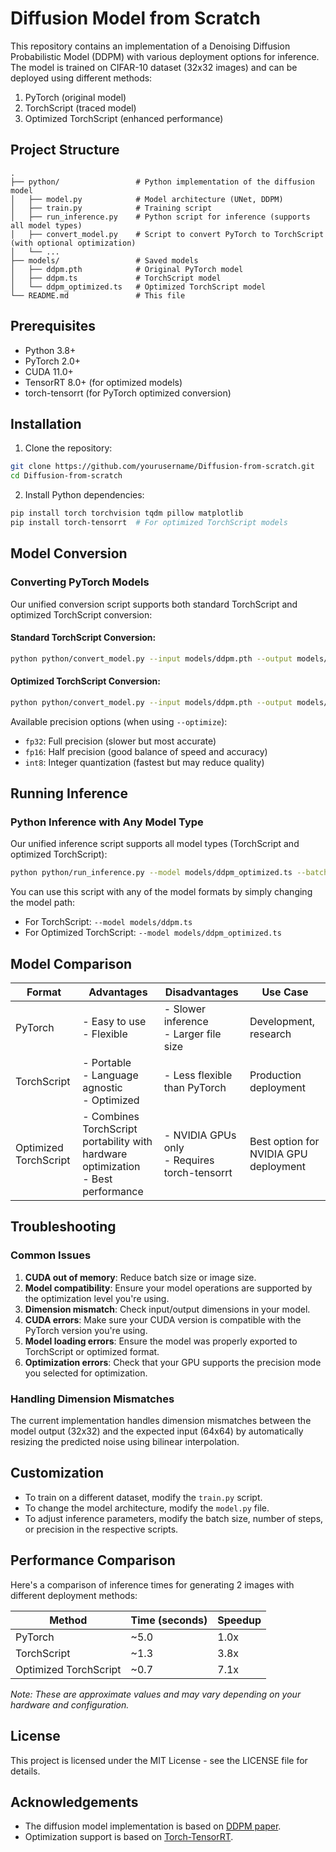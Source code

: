 # Diffusion Model from Scratch

This repository contains an implementation of a Denoising Diffusion Probabilistic Model (DDPM) with various deployment options for inference. The model is trained on CIFAR-10 dataset (32x32 images) and can be deployed using different methods:

1. PyTorch (original model)
2. TorchScript (traced model)
3. Optimized TorchScript (enhanced performance)

## Project Structure

```
.
├── python/                 # Python implementation of the diffusion model
│   ├── model.py            # Model architecture (UNet, DDPM)
│   ├── train.py            # Training script
│   ├── run_inference.py    # Python script for inference (supports all model types)
│   ├── convert_model.py    # Script to convert PyTorch to TorchScript (with optional optimization)
│   └── ...
├── models/                 # Saved models
│   ├── ddpm.pth            # Original PyTorch model
│   ├── ddpm.ts             # TorchScript model
│   └── ddpm_optimized.ts   # Optimized TorchScript model
└── README.md               # This file
```

## Prerequisites

- Python 3.8+
- PyTorch 2.0+
- CUDA 11.0+
- TensorRT 8.0+ (for optimized models)
- torch-tensorrt (for PyTorch optimized conversion)

## Installation

1. Clone the repository:
```bash
git clone https://github.com/yourusername/Diffusion-from-scratch.git
cd Diffusion-from-scratch
```

2. Install Python dependencies:
```bash
pip install torch torchvision tqdm pillow matplotlib
pip install torch-tensorrt  # For optimized TorchScript models
```

## Model Conversion

### Converting PyTorch Models

Our unified conversion script supports both standard TorchScript and optimized TorchScript conversion:

#### Standard TorchScript Conversion:

```bash
python python/convert_model.py --input models/ddpm.pth --output models/ddpm.ts --batch-size 4 --image-size 32
```

#### Optimized TorchScript Conversion:

```bash
python python/convert_model.py --input models/ddpm.pth --output models/ddpm_optimized.ts --batch-size 4 --image-size 32 --optimize --precision fp16
```

Available precision options (when using `--optimize`):
- `fp32`: Full precision (slower but most accurate)
- `fp16`: Half precision (good balance of speed and accuracy)
- `int8`: Integer quantization (fastest but may reduce quality)

## Running Inference

### Python Inference with Any Model Type

Our unified inference script supports all model types (TorchScript and optimized TorchScript):

```bash
python python/run_inference.py --model models/ddpm_optimized.ts --batch-size 4 --output-dir output
```

You can use this script with any of the model formats by simply changing the model path:

- For TorchScript: `--model models/ddpm.ts`
- For Optimized TorchScript: `--model models/ddpm_optimized.ts`

## Model Comparison

| Format | Advantages | Disadvantages | Use Case |
|--------|------------|---------------|----------|
| PyTorch | - Easy to use<br>- Flexible | - Slower inference<br>- Larger file size | Development, research |
| TorchScript | - Portable<br>- Language agnostic<br>- Optimized | - Less flexible than PyTorch | Production deployment |
| Optimized TorchScript | - Combines TorchScript portability with hardware optimization<br>- Best performance | - NVIDIA GPUs only<br>- Requires torch-tensorrt | Best option for NVIDIA GPU deployment |

## Troubleshooting

### Common Issues

1. **CUDA out of memory**: Reduce batch size or image size.
2. **Model compatibility**: Ensure your model operations are supported by the optimization level you're using.
3. **Dimension mismatch**: Check input/output dimensions in your model.
4. **CUDA errors**: Make sure your CUDA version is compatible with the PyTorch version you're using.
5. **Model loading errors**: Ensure the model was properly exported to TorchScript or optimized format.
6. **Optimization errors**: Check that your GPU supports the precision mode you selected for optimization.

### Handling Dimension Mismatches

The current implementation handles dimension mismatches between the model output (32x32) and the expected input (64x64) by automatically resizing the predicted noise using bilinear interpolation.

## Customization

- To train on a different dataset, modify the `train.py` script.
- To change the model architecture, modify the `model.py` file.
- To adjust inference parameters, modify the batch size, number of steps, or precision in the respective scripts.

## Performance Comparison

Here's a comparison of inference times for generating 2 images with different deployment methods:

| Method | Time (seconds) | Speedup |
|--------|----------------|---------|
| PyTorch | ~5.0 | 1.0x |
| TorchScript | ~1.3 | 3.8x |
| Optimized TorchScript | ~0.7 | 7.1x |

*Note: These are approximate values and may vary depending on your hardware and configuration.*

## License

This project is licensed under the MIT License - see the LICENSE file for details.

## Acknowledgements

- The diffusion model implementation is based on [DDPM paper](https://arxiv.org/abs/2006.11239).
- Optimization support is based on [Torch-TensorRT](https://github.com/pytorch/TensorRT).
